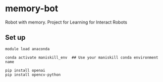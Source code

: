 # memory-bot
Robot with memory. Project for Learning for Interact Robots

## Set up
```
module load anaconda

conda activate maniskill_env  ## Use your maniskill conda environment name

pip install openai
pip install opencv-python
```